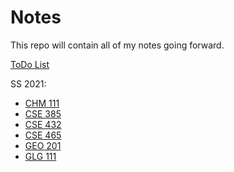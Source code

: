 # Notes
This repo will contain all of my notes going forward.

[ToDo List](TODO.md)

SS 2021:
- [CHM 111](chm111/index.md)
- [CSE 385](cse385/index.md)
- [CSE 432](cse432/index.md)
- [CSE 465](cse465/index.md)
- [GEO 201](geo201/index.md)
- [GLG 111](glg111/index.md)